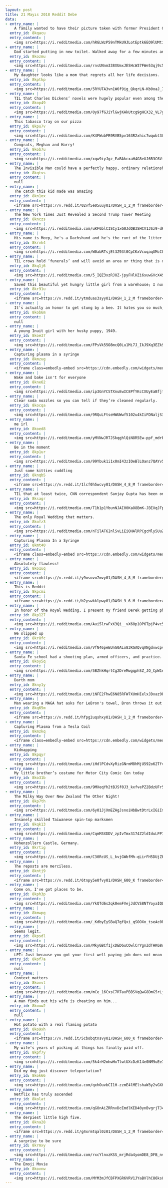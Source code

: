 ```yaml
---
layout: post
title: 21 Mayıs 2018 Reddit Debe
data:
- entry_name: |
    A family wanted to have their picture taken with former President George W. Bush and former First Lady Laura. President Bush took the Bonner’s family smartphone and looking around for someone to snap the picture tapped President Obama on the shoulder and asked him to do the honors.
  entry_id: 8kqacu
  entry_content: |
    <img src=https://i.redditmedia.com/hRGLWzP59nTMkU9JLotEptk6EO9lUMtib2hBTEKRzmY.jpg?s=fc44828c0ca4e0ef0ef9255500e325a7 frameborder=0>
- entry_name: |
    Dad started putting in new toilet. Walked away for a few minutes and came back to this.
  entry_id: 8kozmu
  entry_content: |
    <img src=https://i.redditmedia.com/rnsUNnm338XUmxJESHcW37FWe53qj9c5SpLLD3gBr2I.jpg?s=23b7939f07c8564e8bcd548981756f0b frameborder=0>
- entry_name: |
    My daughter looks like a mom that regrets all her life decisions.
  entry_id: 8kptkp
  entry_content: |
    <img src=https://i.redditmedia.com/5RYUTA3vn1W6f9ig_QkqrLN-Kb0oaJ_7SFXGD-rTYsg.jpg?s=25b34e19233d7a1899aa3df2ab31a764 frameborder=0>
- entry_name: |
    TIL that Charles Dickens’ novels were hugely popular even among the illiterate poor. They would pool their money to hire a reader, and then gather together to listen to the stories.
  entry_id: 8kop49
  entry_content: |
    <img src=https://i.redditmedia.com/0y97fGJiYlGwjKAkUtcg9gHCX32_VL7gsEtLG8x1HKI.jpg?s=6780fac0d1427bcc52e1868a6bdbd3ab frameborder=0>
- entry_name: |
    This tabasco tray on our pizza
  entry_id: 8kpu7v
  entry_content: |
    <img src=https://i.redditmedia.com/K4FWubFR9RVB5pv163R2xhic7wqwbt3CB6VqJoHnrbA.jpg?s=2f7a28d51c6320fb82f200d67aa25f0d frameborder=0>
- entry_name: |
    Congrats, Meghan and Harry!
  entry_id: 8kob7u
  entry_content: |
    <img src=https://i.redditmedia.com/xqw9iyJgz_EaBAkcxaH4G8eUJ6R3C6Vf0GjigIY3mSQ.jpg?s=687da6bc54f75f5796573ebf6adb6988 frameborder=0>
- entry_name: |
    The Invisible Man could have a perfectly happy, ordinary relationship with a blind person.
  entry_id: 8kqtvs
  entry_content: |
    null
- entry_name: |
    The catch this kid made was amazing
  entry_id: 8kn1ox
  entry_content: |
    <iframe src=https://v.redd.it/02vf5e05uuy01/DASH_1_2_M frameborder=0></iframe>
- entry_name: |
    The New York Times Just Revealed a Second Trump Tower Meeting
  entry_id: 8knczs
  entry_content: |
    <img src=https://i.redditmedia.com/uKFGblCISCy1xG0JdQB3SHCV1JSz9-dRPZtdkBZXGbg.jpg?s=b74b34e2556c45dc2d0a519c63094ffc frameborder=0>
- entry_name: |
    His name is Meep, he's a Dachshund and he's the runt of the litter
  entry_id: 8krvk4
  entry_content: |
    <img src=https://i.redditmedia.com/W0abRTsjEt3Z93t0CpCKxVcuqaqUMcC8U7--thaRyfo.gif?fm=jpg&s=acdedc8961010e941b7989e5a1ea61d3 frameborder=0>
- entry_name: |
    TIL crows hold ‘funerals’ and will avoid an area or thing that is deemed dangerous to their own species. In other words, they know what death is and know to fear it.
  entry_id: 8kq1j6
  entry_content: |
    <img src=https://i.redditmedia.com/5_IQZ3xzRJOZ-jpyFHlHZi6suwGVcX4SN-x-BCXeR8Y.jpg?s=148d6627add5ac69fd2f9ec77328c37b frameborder=0>
- entry_name: |
    Saved this beautiful yet hungry little girl from a warehouse; I nurtured her until she was strong enough to fly again!
  entry_id: 8kr91u
  entry_content: |
    <iframe src=https://v.redd.it/ytmduas3syy01/DASH_1_2_M frameborder=0></iframe>
- entry_name: |
    It's actually an honor to get stung by a bee. It hates you so much, that it's willing to die just to cause you a mild amount of pain.
  entry_id: 8kob6m
  entry_content: |
    null
- entry_name: |
    A young Inuit girl with her husky puppy, 1949.
  entry_id: 8koe37
  entry_content: |
    <img src=https://i.redditmedia.com/FPsVk55O8mcQ0Lu1Mi7J_IkJ9Xq3EZkSjU3qeI4y3lQ.jpg?s=f1aa421ff822df85e520f8a63d8c2066 frameborder=0>
- entry_name: |
    Capturing plasma in a syringe
  entry_id: 8kmzug
  entry_content: |
    <iframe class=embedly-embed src=https://cdn.embedly.com/widgets/media.html?src=https%3A%2F%2Fgfycat.com%2Fifr%2FBrightSoulfulGallowaycow&url=https%3A%2F%2Fgfycat.com%2Fbrightsoulfulgallowaycow&image=https%3A%2F%2Fthumbs.gfycat.com%2FBrightSoulfulGallowaycow-size_restricted.gif&key=2aa3c4d5f3de4f5b9120b660ad850dc9&type=text%2Fhtml&schema=gfycat width=600 height=338 scrolling=no frameborder=0 allowfullscreen></iframe>
- entry_name: |
    Wake and bake isn't for everyone
  entry_id: 8kne62
  entry_content: |
    <img src=https://i.redditmedia.com/ip3GnYCSTXnuEwIC8PfYKcCXUyEaBfjfmD8qrAxUbFQ.jpg?s=deb3520fb8762d7889c6002572226be8 frameborder=0>
- entry_name: |
    Clear soda nozzles so you can tell if they’re cleaned regularly.
  entry_id: 8kocqa
  entry_content: |
    <img src=https://i.redditmedia.com/9RQuLFtseHWUWwf5102u4kIiFDNaljS31GXIxDEN8BM.jpg?s=eb93187722ca2f1988c4f72c1d7f0970 frameborder=0>
- entry_name: |
    me irl
  entry_id: 8koed8
  entry_content: |
    <img src=https://i.redditmedia.com/yMVNwJRTJSkqghlQiN8R5Ew-ppf_mdrbKCIi7l_o94E.png?s=1ab6d09d3568ad59f88e3dbfae976cc9 frameborder=0>
- entry_name: |
    Be in the moment
  entry_id: 8kp1ur
  entry_content: |
    <img src=https://i.redditmedia.com/99Ybuk1i1x0mI43zIOeBlLOanz7QAYv5vfZ4NuWtOyo.jpg?s=3e4864f161e15cbf088fdc1a545a4b84 frameborder=0>
- entry_name: |
    Just some kitties cuddling
  entry_id: 8knqb5
  entry_content: |
    <iframe src=https://v.redd.it/1lcf0h5wcvy01/DASH_4_8_M frameborder=0></iframe>
- entry_name: |
    TIL that at least twice, CNN correspondent Sanjay Gupta has been on location reporting, but needed to step in as a neurosurgeon: once on a Marine in Iraq, the other on a little girl injured during the Haitian earthquake.
  entry_id: 8ksagr
  entry_content: |
    <img src=https://i.redditmedia.com/T1b1p1YbunNJAI00KaO8BmK-JBEXqJFpKTKmS1savG4.jpg?s=13ef7a86529bf549f7779f3d3ef6c309 frameborder=0>
- entry_name: |
    The only Royal Wedding that matters.
  entry_id: 8kofz3
  entry_content: |
    <img src=https://i.redditmedia.com/nTilAT6InlSvLiEiOHAlRPCgcMly5UuZxWYNqO6WeH4.jpg?s=a75a624da2cee5b4d51189efb479be98 frameborder=0>
- entry_name: |
    Capturing Plasma In a Syringe
  entry_id: 8kmt40
  entry_content: |
    <iframe class=embedly-embed src=https://cdn.embedly.com/widgets/media.html?src=https%3A%2F%2Fgfycat.com%2Fifr%2FBrightSoulfulGallowaycow&url=https%3A%2F%2Fgfycat.com%2Fbrightsoulfulgallowaycow&image=https%3A%2F%2Fthumbs.gfycat.com%2FBrightSoulfulGallowaycow-size_restricted.gif&key=2aa3c4d5f3de4f5b9120b660ad850dc9&type=text%2Fhtml&schema=gfycat width=600 height=338 scrolling=no frameborder=0 allowfullscreen></iframe>
- entry_name: |
    Absolutely flawless!
  entry_id: 8ko1uq
  entry_content: |
    <iframe src=https://v.redd.it/y9osovo7mvy01/DASH_4_8_M frameborder=0></iframe>
- entry_name: |
    This is Reddit
  entry_id: 8kpcmi
  entry_content: |
    <iframe src=https://v.redd.it/b2yswkklpwy01/DASH_9_6_M frameborder=0></iframe>
- entry_name: |
    In honor of the Royal Wedding, I present my friend Derek getting photobombed by Prince Harry while working the Invictus Games last year!
  entry_id: 8kp127
  entry_content: |
    <img src=https://i.redditmedia.com/Aui5lrwFxX3Qi__vX60p1OP6TpjP4vc5ns3Kw-d6_xM.jpg?s=76500291f5ee4f16e225ff3a31ff21c0 frameborder=0>
- entry_name: |
    We slipped up
  entry_id: 8kr8fc
  entry_content: |
    <img src=https://i.redditmedia.com/VfN46peEUnG0ALo83KGAQvqANgdvwcpvExDhTjiVBB8.png?s=b7d0171399667eb91c3b3599e0563b96 frameborder=0>
- entry_name: |
    Santa Fe school had a shooting plan, armed officers, and practice. And still 10 people died.
  entry_id: 8koy5q
  entry_content: |
    <img src=https://i.redditmedia.com/5BZhkHqrtCg2DreMwgqphSZ_JO_CpW1eG-TIFzG4tHs.jpg?s=8a65637e8ffab34bd3401a53bd5ff83b frameborder=0>
- entry_name: |
    Darth mom
  entry_id: 8kny1y
  entry_content: |
    <img src=https://i.redditmedia.com/iNFE2FhwE6N85RFW7XUmHIelxJDxaz9FA-WgphlpSyQ.png?s=35f00c56a6bdfa072a9999f19d4e93d6 frameborder=0>
- entry_name: |
    Man wearing a MAGA hat asks for LeBron's towel, Bron throws it out of his reach
  entry_id: 8kq65m
  entry_content: |
    <iframe src=https://v.redd.it/hfpg2uqshxy01/DASH_1_2_M frameborder=0></iframe>
- entry_name: |
    Capturing Plasma from a Tesla Coil
  entry_id: 8kmzkq
  entry_content: |
    <iframe class=embedly-embed src=https://cdn.embedly.com/widgets/media.html?src=https%3A%2F%2Fgfycat.com%2Fifr%2FBrightSoulfulGallowaycow&url=https%3A%2F%2Fgfycat.com%2Fbrightsoulfulgallowaycow&image=https%3A%2F%2Fthumbs.gfycat.com%2FBrightSoulfulGallowaycow-size_restricted.gif&key=2aa3c4d5f3de4f5b9120b660ad850dc9&type=text%2Fhtml&schema=gfycat width=600 height=338 scrolling=no frameborder=0 allowfullscreen></iframe>
- entry_name: |
    Kidnapping
  entry_id: 8kpqyr
  entry_content: |
    <img src=https://i.redditmedia.com/iHdlPCdvXyRizGNrmM8hMjU592o62TfvhUaUMVPryfc.jpg?s=59c3bc018431c2dfde78c5a9061a9f1d frameborder=0>
- entry_name: |
    My little brother’s costume for Motor City Comic Con today
  entry_id: 8ko31b
  entry_content: |
    <img src=https://i.redditmedia.com/9MXeqYh2tBJSf0J3_kxfvePZ2BdzUFr5t2z3lEWqIQM.jpg?s=9a6c60bb7851ddcef7909f97bb093ea1 frameborder=0>
- entry_name: |
    The Milky Way Over New Zealand The Other Night!
  entry_id: 8kp7th
  entry_content: |
    <img src=https://i.redditmedia.com/6y01JjXmEZAgJsnoiHbBwtDtrLxIGiImJSrMBs8bL94.jpg?s=1199e843a90d32495c9871d0fcb52202 frameborder=0>
- entry_name: |
    Insanely skilled Taiwanese spin-top marksmen
  entry_id: 8kqk13
  entry_content: |
    <img src=https://i.redditmedia.com/CqmM3XDDV_zpIvTmx3174Z2ldIduLPPIQLSxyWn6F9E.gif?fm=jpg&s=f35438acc9bff2ab1a9adb30d0febb76 frameborder=0>
- entry_name: |
    Hohenzollern Castle, Germany.
  entry_id: 8krtig
  entry_content: |
    <img src=https://i.redditmedia.com/C30RcUS_L_kvjGWbfMh-qLirFH5DUjZbUNDJ1tjVZ2o.jpg?s=d0de73fbec34a6bdd7ebcb8b11648d20 frameborder=0>
- entry_name: |
    The reposts are merciless.
  entry_id: 8kntj9
  entry_content: |
    <iframe src=https://v.redd.it/6tnpy5e0fvy01/DASH_600_K frameborder=0></iframe>
- entry_name: |
    Come on, I've got places to be.
  entry_id: 8kph3p
  entry_content: |
    <img src=https://i.redditmedia.com/YkQTd6s2qk0emFVejJdCVS8NTYoyaIQLLiwexfoNIBE.gif?fm=jpg&s=80423c8c3838d9915eb66428f5a18d33 frameborder=0>
- entry_name: |
  entry_id: 8kmwpg
  entry_content: |
    <img src=https://i.redditmedia.com/_KdbyEySBaQ7gfQxi_qSOOXo_tseAc0PJvil3KE14do.jpg?s=47ca06f9e148fe05c3b5bae390460c4c frameborder=0>
- entry_name: |
    Seems legit.
  entry_id: 8kpsdl
  entry_content: |
    <img src=https://i.redditmedia.com/MkyGBCf1jxDEDGuCOwlCrYgnZdTHKG8os1DPW9jRvVg.jpg?s=cf6c273a28492f2a6dfe5e11fbe06f25 frameborder=0>
- entry_name: |
    LPT: Just because you got your first well paying job does not mean you need that $700 a month car loan. Save the money and get something that gets you from point A to point B.
  entry_id: 8kof7a
  entry_content: |
    null
- entry_name: |
    Context matters
  entry_id: 8kovvt
  entry_content: |
    <img src=https://i.redditmedia.com/mCe_16CxsC7RTauPBBSVqQwG8DmG5rLjIXDHae-NnGg.jpg?s=67a408f13466e2b4d7049cfe4dc967d7 frameborder=0>
- entry_name: |
    A man finds out his wife is cheating on him...
  entry_id: 8kouw2
  entry_content: |
    null
- entry_name: |
    Hot potato with a real flaming potato
  entry_id: 8ko9xh
  entry_content: |
    <iframe src=https://v.redd.it/5cbobqtnsvy01/DASH_600_K frameborder=0></iframe>
- entry_name: |
    My wife's years of picking at things has finally paid off.
  entry_id: 8kpf7y
  entry_content: |
    <img src=https://i.redditmedia.com/5k4rH2mhwHxTlwtUXcDzK14e0NM9uEe7iwMTtDLRCT4.jpg?s=aaacf723260edb572e45491d63f7cdb3 frameborder=0>
- entry_name: |
    Did my dog just discover teleportation?
  entry_id: 8kok66
  entry_content: |
    <img src=https://i.redditmedia.com/qxhOuvbCI1H-zzmE4lMElshaW3y2vGXHYw3AlD8nRY0.png?s=c140d403bc7651fa2193b71514038e9a frameborder=0>
- entry_name: |
    Netflix has truly ascended
  entry_id: 8kolat
  entry_content: |
    <img src=https://i.redditmedia.com/qGOnAiZRRnvDcEmdlKED40ynBvgrjTJ4Uw9ZJrPh7qE.png?s=90655cbc96b907fc7a61cbf58fe3797c frameborder=0>
- entry_name: |
    The derpiest little high five.
  entry_id: 8kna28
  entry_content: |
    <iframe src=https://v.redd.it/g4xrmtqal0z01/DASH_1_2_M frameborder=0></iframe>
- entry_name: |
    A surprise to be sure
  entry_id: 8krmxy
  entry_content: |
    <img src=https://i.redditmedia.com/rxcYlnxzKSS_mrjRda4yomDE8_DFB_nvyhw4FRFWyO0.jpg?s=aa98ff9ac5f9ba34de94bb5f639de17a frameborder=0>
- entry_name: |
    The Emoji Movie
  entry_id: 8kovnw
  entry_content: |
    <img src=https://i.redditmedia.com/MYM3mJfCBFPXGR6VRV1JYaBVlhC86ksQBSV0YDw37vU.png?s=183a87fc07a8122d9650fd96a3dea523 frameborder=0>
---
```

